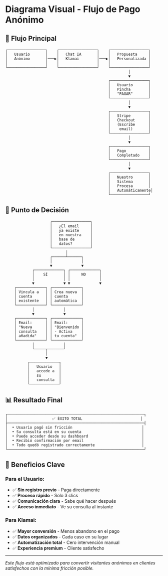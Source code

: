 # Diagrama Visual - Flujo de Pago Anónimo

## 🎯 Flujo Principal

```
┌─────────────────┐    ┌─────────────────┐    ┌─────────────────┐
│   Usuario       │    │   Chat IA       │    │   Propuesta     │
│   Anónimo       │───▶│   Klamai        │───▶│   Personalizada │
│                 │    │                 │    │                 │
└─────────────────┘    └─────────────────┘    └─────────────────┘
                                                       │
                                                       ▼
                                              ┌─────────────────┐
                                              │   Usuario       │
                                              │   Pincha        │
                                              │   "PAGAR"       │
                                              └─────────────────┘
                                                       │
                                                       ▼
                                              ┌─────────────────┐
                                              │   Stripe        │
                                              │   Checkout      │
                                              │   (Escribe      │
                                              │    email)       │
                                              └─────────────────┘
                                                       │
                                                       ▼
                                              ┌─────────────────┐
                                              │   Pago          │
                                              │   Completado    │
                                              └─────────────────┘
                                                       │
                                                       ▼
                                              ┌─────────────────┐
                                              │   Nuestro       │
                                              │   Sistema       │
                                              │   Procesa       │
                                              │   Automáticamente│
                                              └─────────────────┘
```

## 🔀 Punto de Decisión

```
                    ┌─────────────────┐
                    │   ¿El email     │
                    │   ya existe     │
                    │   en nuestra    │
                    │   base de       │
                    │   datos?        │
                    └─────────────────┘
                           │
                    ┌──────┴──────┐
                    │             │
                    ▼             ▼
            ┌─────────────┐ ┌─────────────┐
            │    SÍ       │ │     NO      │
            │             │ │             │
            ▼             ▼ ▼             ▼
    ┌─────────────┐ ┌─────────────┐
    │ Vincula a   │ │ Crea nueva  │
    │ cuenta      │ │ cuenta      │
    │ existente   │ │ automática  │
    └─────────────┘ └─────────────┘
            │             │
            ▼             ▼
    ┌─────────────┐ ┌─────────────┐
    │ Email:      │ │ Email:      │
    │ "Nueva      │ │ "Bienvenido │
    │ consulta    │ │ - Activa    │
    │ añadida"    │ │ tu cuenta"  │
    └─────────────┘ └─────────────┘
            │             │
            └─────┬───────┘
                  │
                  ▼
          ┌─────────────┐
          │   Usuario   │
          │   accede a  │
          │   su        │
          │   consulta  │
          └─────────────┘
```

## 📊 Resultado Final

```
┌─────────────────────────────────────────────────────────────┐
│                    ✅ ÉXITO TOTAL                          │
├─────────────────────────────────────────────────────────────┤
│  • Usuario pagó sin fricción                               │
│  • Su consulta está en su cuenta                           │
│  • Puede acceder desde su dashboard                        │
│  • Recibió confirmación por email                          │
│  • Todo quedó registrado correctamente                     │
└─────────────────────────────────────────────────────────────┘
```

## 🎯 Beneficios Clave

### Para el Usuario:
- ✅ **Sin registro previo** - Paga directamente
- ✅ **Proceso rápido** - Solo 3 clics
- ✅ **Comunicación clara** - Sabe qué hacer después
- ✅ **Acceso inmediato** - Ve su consulta al instante

### Para Klamai:
- ✅ **Mayor conversión** - Menos abandono en el pago
- ✅ **Datos organizados** - Cada caso en su lugar
- ✅ **Automatización total** - Cero intervención manual
- ✅ **Experiencia premium** - Cliente satisfecho

---

*Este flujo está optimizado para convertir visitantes anónimos en clientes satisfechos con la mínima fricción posible.*


